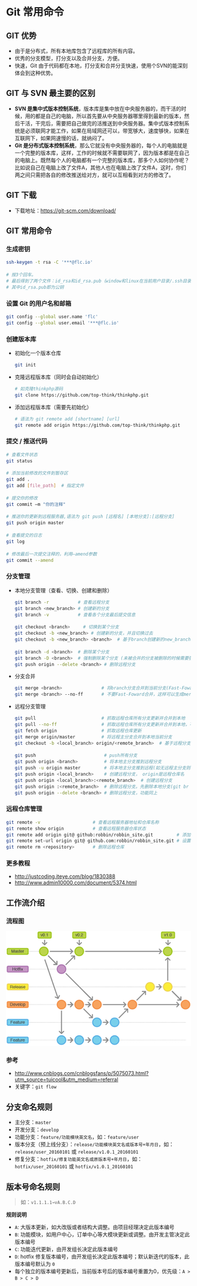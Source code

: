 # Git 常用命令

## GIT 优势

- 由于是分布式，所有本地库包含了远程库的所有内容。
- 优秀的分支模型，打分支以及合并分支，方便。
- 快速，Git 由于代码都在本地，打分支和合并分支快速，使用个SVN的能深刻体会到这种优势。

## GIT 与 SVN 最主要的区别

- **SVN 是集中式版本控制系统**，版本库是集中放在中央服务器的，而干活的时候，用的都是自己的电脑，所以首先要从中央服务器哪里得到最新的版本，然后干活，干完后，需要把自己做完的活推送到中央服务器。集中式版本控制系统是必须联网才能工作，如果在局域网还可以，带宽够大，速度够快，如果在互联网下，如果网速慢的话，就纳闷了。
- **Git 是分布式版本控制系统**，那么它就没有中央服务器的，每个人的电脑就是一个完整的版本库，这样，工作的时候就不需要联网了，因为版本都是在自己的电脑上。既然每个人的电脑都有一个完整的版本库，那多个人如何协作呢？比如说自己在电脑上改了文件A，其他人也在电脑上改了文件A，这时，你们两之间只需把各自的修改推送给对方，就可以互相看到对方的修改了。

## GIT 下载

- 下载地址：https://git-scm.com/download/

## GIT 常用命令

### 生成密钥

```bash
ssh-keygen -t rsa -C '***@flc.io'

# 按3个回车。
# 最后得到了两个文件：id_rsa和id_rsa.pub（window和linux在当前用户目录/.ssh目录下）
# 其中id_rsa.pub即为公钥
```

### 设置 Git 的用户名和邮箱

```bash
git config --global user.name 'flc'
git config --global user.email '***@flc.io'
```

### 创建版本库

- 初始化一个版本仓库
    
    ```bash
    git init
    ```

- 克隆远程版本库（同时会自动初始化）
    
    ```bash
    # 如克隆thinkphp源码
    git clone https://github.com/top-think/thinkphp.git
    ```

- 添加远程版本库（需要先初始化）

    ```bash
    # 语法为 git remote add [shortname] [url]  
    git remote add origin https://github.com/top-think/thinkphp.git
    ```
    
### 提交 / 推送代码

```bash
# 查看文件状态
git status

# 添加当前修改的文件到暂存区  
git add .
git add [file_path]  # 指定文件

# 提交你的修改  
git commit –m "你的注释"

# 推送你的更新到远程服务器,语法为 git push [远程名] [本地分支]:[远程分支]  
git push origin master

# 查看提交的日志  
git log

# 修改最后一次提交注释的，利用–amend参数  
git commit --amend
```

### 分支管理

- 本地分支管理（查看、切换、创建和删除）

    ```bash
    git branch -r           # 查看远程分支
    git branch <new_branch> # 创建新的分支
    git branch -v           # 查看各个分支最后提交信息

    git checkout <branch>     # 切换到某个分支
    git checkout -b <new_branch> # 创建新的分支，并且切换过去
    git checkout -b <new_branch> <branch>  # 基于branch创建新的new_branch

    git branch -d <branch>  # 删除某个分支
    git branch -D <branch>  # 强制删除某个分支 (未被合并的分支被删除的时候需要强制)
    git push origin --delete <branch> # 删除远程分支
    ```

- 分支合并

    ```bash
    git merge <branch>               # 将branch分支合并到当前分支(Fast-Foward合并，不推荐)
    git merge <branch> --no-ff       # 不要Fast-Foward合并，这样可以生成merge提交（推荐）
    ```

- 远程分支管理

    ```bash
    git pull                         # 抓取远程仓库所有分支更新并合并到本地
    git pull --no-ff                 # 抓取远程仓库所有分支更新并合并到本地，不要快进合并
    git fetch origin                 # 抓取远程仓库更新
    git merge origin/master          # 将远程主分支合并到本地当前分支
    git checkout -b <local_branch> origin/<remote_branch>  # 基于远程分支创建本地分支

    git push                          # push所有分支
    git push origin <branch>          # 将本地主分支推到远程分支
    git push -u origin master         # 将本地主分支推到远程(如无远程主分支则创建，用于初始化远程仓库)
    git push origin <local_branch>    # 创建远程分支， origin是远程仓库名
    git push origin <local_branch>:<remote_branch>  # 创建远程分支
    git push origin :<remote_branch>  # 删除远程分支。先删除本地分支(git br -d <branch>)，然后再push删除远程分支
    git push origin --delete <branch> # 删除远程分支，功能同上
    ```

### 远程仓库管理

```bash
git remote -v                    # 查看远程服务器地址和仓库名称  
git remote show origin           # 查看远程服务器仓库状态  
git remote add origin git@ github:robbin/robbin_site.git         # 添加远程仓库地址  
git remote set-url origin git@ github.com:robbin/robbin_site.git # 设置远程仓库地址(用于修改远程仓库地址)  
git remote rm <repository>       # 删除远程仓库
```

### 更多教程

- http://justcoding.iteye.com/blog/1830388
- http://www.admin10000.com/document/5374.html

## 工作流介绍

### 流程图

![](assets/git-flow.png)

### 参考

- http://www.cnblogs.com/cnblogsfans/p/5075073.html?utm_source=tuicool&utm_medium=referral
- 关键字：`git flow`

## 分支命名规则

- 主分支：`master`
- 开发分支：`develop`
- 功能分支：`feature/功能模块英文名`，如：`feature/user`
- 版本分支（预上线分支）：`release/功能模块英文名或版本号+年月日`，如：`release/user_20160101` 或 `release/v1.0.1_20160101`
- 修复分支：`hotfix/修复功能英文名或原版本号+年月日`，如：`hotfix/user_20160101` 或 `hotfix/v1.0.1_20160101`

## 版本号命名规则

> 如：`v1.1.1.1→vA.B.C.D`

**规则说明**

- `A`: 大版本更新，如大改版或者结构大调整。由项目经理决定此版本编号
- `B`: 功能模块，如用户中心，订单中心等大模块更新或调整。由开发主管决定此版本编号
- `C`: 功能迭代更新，由开发组长决定此版本编号
- `D`: hotfix 修复版本编号，由开发组长决定此版本编号；默认新迭代的版本，此版本编号默认为 `0`
- 每个独立的版本编号更新后，当前版本号后的版本编号重置为0，优先级：`A > B > C > D`